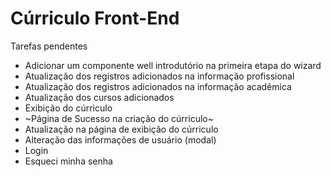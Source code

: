 Cúrriculo Front-End
======

Tarefas pendentes

+ Adicionar um componente well introdutório na primeira etapa do wizard
+ Atualização dos registros adicionados na informação profissional
+ Atualização dos registros adicionados na informação acadêmica
+ Atualização dos cursos adicionados
+ Exibição do cúrriculo
+ ~Página de Sucesso na criação do cúrriculo~
+ Atualização na página de exibição do cúrriculo
+ Alteração das informações de usuário (modal)
+ Login
+ Esqueci minha senha